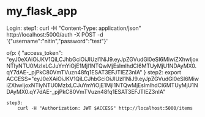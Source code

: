 # my_flask_app

Login:
    step1:
        curl -H "Content-Type: application/json" http://localhost:5000/auth -X POST -d '{"username":"nitin","password":"test"}'
    
o/p: 
{
  "access_token": "eyJ0eXAiOiJKV1QiLCJhbGciOiJIUzI1NiJ9.eyJpZGVudGl0eSI6MiwiZXhwIjoxNTIyNTU0MzIxLCJuYmYiOjE1MjI1NTQwMjEsImlhdCI6MTUyMjU1NDAyMX0.qY7dAE-_pjPkC80VmTVuzn48fq1ESAT3EFJTIEZ3nIA"
}
    step2:
        export ACCESS="eyJ0eXAiOiJKV1QiLCJhbGciOiJIUzI1NiJ9.eyJpZGVudGl0eSI6MiwiZXhwIjoxNTIyNTU0MzIxLCJuYmYiOjE1MjI1NTQwMjEsImlhdCI6MTUyMjU1NDAyMX0.qY7dAE-_pjPkC80VmTVuzn48fq1ESAT3EFJTIEZ3nIA"

    step3:
        curl -H "Authorization: JWT $ACCESS" http://localhost:5000/items

